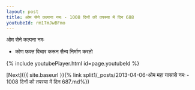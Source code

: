 ```yaml
---
layout: post
title: ओम सेने कल्पना नमः - 1008 दिनों की तपस्या में दिन 688
youtubeId: rm1TmJwBFmo
---
```

 
 
 ओम सेने कल्पना नमः  
 
 -  कोण फक्त विचार करून सैन्य निर्माण करतो 
 
  
 
  
 
 
 
 
 
 


{% include youtubePlayer.html id=page.youtubeId %}
 
[Next]({{ site.baseurl }}{% link  split1/_posts/2013-04-06-ओम महा यासासे नमः - 1008 दिनों की तपस्या में दिन 687.md%})
 
